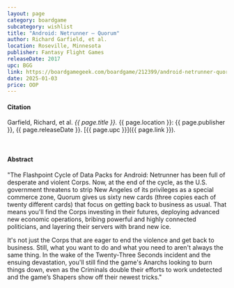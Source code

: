 ```yaml
---
layout: page
category: boardgame
subcategory: wishlist
title: "Android: Netrunner – Quorum"
author: Richard Garfield, et al.
location: Roseville, Minnesota
publisher: Fantasy Flight Games
releaseDate: 2017
upc: BGG
link: https://boardgamegeek.com/boardgame/212399/android-netrunner-quorum
date: 2025-01-03
price: OOP
---
```


#### Citation

Garfield, Richard, et al. *{{ page.title }}.* {{ page.location }}: {{ page.publisher }}, {{ page.releaseDate }}. [{{ page.upc }}]({{ page.link }}).

<br>


#### Abstract

"The Flashpoint Cycle of Data Packs for Android: Netrunner has been full of desperate and violent Corps. Now, at the end of the cycle, as the U.S. government threatens to strip New Angeles of its privileges as a special commerce zone, Quorum gives us sixty new cards (three copies each of twenty different cards) that focus on getting back to business as usual. That means you'll find the Corps investing in their futures, deploying advanced new economic operations, bribing powerful and highly connected politicians, and layering their servers with brand new ice.

It's not just the Corps that are eager to end the violence and get back to business. Still, what you want to do and what you need to aren't always the same thing. In the wake of the Twenty-Three Seconds incident and the ensuing devastation, you'll still find the game's Anarchs looking to burn things down, even as the Criminals double their efforts to work undetected and the game’s Shapers show off their newest tricks."
